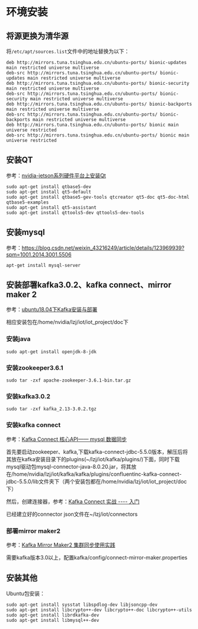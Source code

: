 # 环境安装

## 将源更换为清华源

将`/etc/apt/sources.list`文件中的地址替换为以下：

```shell
deb http://mirrors.tuna.tsinghua.edu.cn/ubuntu-ports/ bionic-updates main restricted universe multiverse
deb-src http://mirrors.tuna.tsinghua.edu.cn/ubuntu-ports/ bionic-updates main restricted universe multiverse
deb http://mirrors.tuna.tsinghua.edu.cn/ubuntu-ports/ bionic-security main restricted universe multiverse
deb-src http://mirrors.tuna.tsinghua.edu.cn/ubuntu-ports/ bionic-security main restricted universe multiverse
deb http://mirrors.tuna.tsinghua.edu.cn/ubuntu-ports/ bionic-backports main restricted universe multiverse
deb-src http://mirrors.tuna.tsinghua.edu.cn/ubuntu-ports/ bionic-backports main restricted universe multiverse
deb http://mirrors.tuna.tsinghua.edu.cn/ubuntu-ports/ bionic main universe restricted
deb-src http://mirrors.tuna.tsinghua.edu.cn/ubuntu-ports/ bionic main universe restricted
```

## 安装QT

参考：[nvidia-jetson系列硬件平台上安装Qt](https://blog.csdn.net/xianquji1676/article/details/106168062)

```shell
sudo apt-get install qtbase5-dev
sudo apt-get install qt5-default
sudo apt-get install qtbase5-gev-tools qtcreator qt5-doc qt5-doc-html qtbase5-examples 
sudo apt-get install qt5-assistant 
sudo apt-get install qttools5-dev qttools5-dev-tools
```

## 安装mysql

参考：https://blog.csdn.net/weixin_43216249/article/details/123969939?spm=1001.2014.3001.5506

```shell
apt-get install mysql-server
```

## 安装部署kafka3.0.2、kafka connect、mirror maker 2

参考：[ubuntu18.04下Kafka安装与部署](https://blog.csdn.net/qq_39451578/article/details/107974590?spm=1001.2014.3001.5506)

相应安装包在/home/nvidia/lzj/iot/iot_project/doc下

### 安装java

```shell
sudo apt-get install openjdk-8-jdk
```

### 安装zookeeper3.6.1

```shell
sudo tar -zxf apache-zookeeper-3.6.1-bin.tar.gz
```

### 安装kafka3.0.2

```shell
sudo tar -zxf kafka_2.13-3.0.2.tgz
```

### 安装kafka connect

参考：[Kafka Connect 核心API—— mysql 数据同步](https://blog.csdn.net/weixin_43564627/article/details/118578965)

首先要启动zookeeper、kafka,下载kafka-connect-jdbc-5.5.0版本，解压后将其放在kafka安装目录下的plugins(~/lzj/iot/kafka/plugins/)下面，同时下载mysql驱动包mysql-connector-java-8.0.20.jar，将其放在/home/nvidia/lzj/iot/kafka/kafka/plugins/confluentinc-kafka-connect-jdbc-5.5.0/lib文件夹下（两个安装包都在/home/nvidia/lzj/iot/iot_project/doc下）

然后，创建连接器，参考：[Kafka Connect 实战 ---- 入门](https://www.jianshu.com/p/d83c46ae2632)

已经建立好的connector json文件在~/lzj/iot/connectors

### 部署mirror maker2

参考：[Kafka Mirror Maker2 集群同步使用实践](https://juejin.cn/post/7043803973106696222)

需要kafka版本3.0以上，配置kafka/config/connect-mirror-maker.properties

## 安装其他

Ubuntu包安装：
```shell
sudo apt-get install sysstat libspdlog-dev libjsoncpp-dev
sudo apt-get install libcrypto++-dev libcrypto++-doc libcrypto++-utils
sudo apt-get install librdkafka-dev
sudo apt-get install libmysql++-dev
```